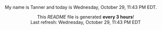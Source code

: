 My name is Tanner and today is Wednesday, October 29, 11:43 PM EDT.

<p align="center">This <i>README</i> file is generated <b>every 3 hours</b>!</br>Last refresh: Wednesday, October 29, 11:43 PM EDT<br /></p>
